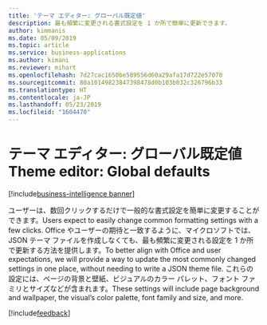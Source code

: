 ```yaml
---
title: 'テーマ エディター: グローバル既定値'
description: 最も頻繁に変更される書式設定を 1 か所で簡単に更新できます。
author: kimmanis
ms.date: 05/09/2019
ms.topic: article
ms.service: business-applications
ms.author: kimani
ms.reviewer: mihart
ms.openlocfilehash: 7d27cac1650be589556d60a29afa17d722e57070
ms.sourcegitcommit: 80a10149823847398478d0b103b032c326796b33
ms.translationtype: HT
ms.contentlocale: ja-JP
ms.lasthandoff: 05/23/2019
ms.locfileid: "1604470"
---
```

# <a name="theme-editor-global-defaults"></a><span data-ttu-id="0db1f-103">テーマ エディター: グローバル既定値</span><span class="sxs-lookup"><span data-stu-id="0db1f-103">Theme editor: Global defaults</span></span>

[!include[business-intelligence banner](../../includes/business-intelligence.md)]

<span data-ttu-id="0db1f-104">ユーザーは、数回クリックするだけで一般的な書式設定を簡単に変更することができます。</span><span class="sxs-lookup"><span data-stu-id="0db1f-104">Users expect to easily change common formatting settings with a few clicks.</span></span> <span data-ttu-id="0db1f-105">Office やユーザーの期待と一致するように、マイクロソフトでは、JSON テーマ ファイルを作成しなくても、最も頻繁に変更される設定を 1 か所で更新する方法を提供します。</span><span class="sxs-lookup"><span data-stu-id="0db1f-105">To better align with Office and user expectations, we will provide a way to update the most commonly changed settings in one place, without needing to write a JSON theme file.</span></span> <span data-ttu-id="0db1f-106">これらの設定には、ページの背景と壁紙、ビジュアルのカラー パレット、フォント ファミリとサイズなどが含まれます。</span><span class="sxs-lookup"><span data-stu-id="0db1f-106">These settings will include page background and wallpaper, the visual’s color palette, font family and size, and more.</span></span>

[!include[feedback](../includes/desktop-feedback.md)]